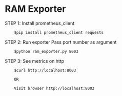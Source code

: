 
# RAM Exporter

STEP 1: Install prometheus_client

        $pip install prometheus_client requests

STEP 2: Run exporter
        Pass port number as argument
        
        $python ram_exporter.py 8003

STEP 3: See metrics on http

        $curl http://localhost:8003
        
        OR
        
        Visit browser http://localhost:8003
